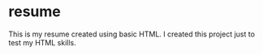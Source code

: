 # resume
This is my resume created using basic HTML. I created this project just to test my HTML skills.
